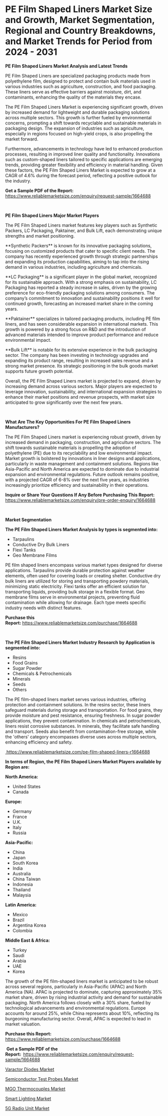 <p><h1>PE Film Shaped Liners Market Size and Growth, Market Segmentation, Regional and Country Breakdowns, and Market Trends for Period from 2024 -  2031</h1></p><p><strong>PE Film Shaped Liners Market Analysis and Latest Trends</strong></p>
<p><p>PE Film Shaped Liners are specialized packaging products made from polyethylene film, designed to protect and contain bulk materials used in various industries such as agriculture, construction, and food packaging. These liners serve as effective barriers against moisture, dirt, and contaminants, enhancing the quality of the materials they encase.</p><p>The PE Film Shaped Liners Market is experiencing significant growth, driven by increased demand for lightweight and durable packaging solutions across multiple sectors. This growth is further fueled by environmental concerns, prompting a shift towards recyclable and sustainable materials in packaging design. The expansion of industries such as agriculture, especially in regions focused on high-yield crops, is also propelling the market forward. </p><p>Furthermore, advancements in technology have led to enhanced production processes, resulting in improved liner quality and functionality. Innovations such as custom-shaped liners tailored to specific applications are emerging trends, providing greater flexibility and efficiency in material handling. Given these factors, the PE Film Shaped Liners Market is expected to grow at a CAGR of 4.6% during the forecast period, reflecting a positive outlook for the industry.</p></p>
<p><strong>Get a Sample PDF of the Report:&nbsp;</strong> <a href="https://www.reliablemarketsize.com/enquiry/request-sample/1664688?utm_campaign=1170&utm_medium=2&utm_source=Github&utm_content=ia&utm_term=28092024&utm_id=pe-film-shaped-liners">https://www.reliablemarketsize.com/enquiry/request-sample/1664688</a></p>
<p>&nbsp;</p>
<p><strong>PE Film Shaped Liners Major Market Players</strong></p>
<p><p>The PE Film Shaped Liners market features key players such as Synthetic Packers, LC Packaging, Paktainer, and Bulk Lift, each demonstrating unique strengths and market positioning. </p><p>**Synthetic Packers** is known for its innovative packaging solutions, focusing on customized products that cater to specific client needs. The company has recently experienced growth through strategic partnerships and expanding its production capabilities, aiming to tap into the rising demand in various industries, including agriculture and chemicals.</p><p>**LC Packaging** is a significant player in the global market, recognized for its sustainable approach. With a strong emphasis on sustainability, LC Packaging has reported a steady increase in sales, driven by the growing preference for eco-friendly packaging solutions among consumers. The company’s commitment to innovation and sustainability positions it well for continued growth, forecasting an increased market share in the coming years.</p><p>**Paktainer** specializes in tailored packaging products, including PE film liners, and has seen considerable expansion in international markets. This growth is powered by a strong focus on R&D and the introduction of advanced materials intended to improve product performance and reduce environmental impact. </p><p>**Bulk Lift** is notable for its extensive experience in the bulk packaging sector. The company has been investing in technology upgrades and expanding its product range, resulting in increased sales revenue and a strong market presence. Its strategic positioning in the bulk goods market supports future growth potential.</p><p>Overall, the PE Film Shaped Liners market is projected to expand, driven by increasing demand across various sectors. Major players are expected to leverage innovation, sustainability, and international expansion strategies to enhance their market positions and revenue prospects, with market size anticipated to grow significantly over the next few years.</p></p>
<p>&nbsp;</p>
<p><strong>What Are The Key Opportunities For PE Film Shaped Liners Manufacturers?</strong></p>
<p><p>The PE Film Shaped Liners market is experiencing robust growth, driven by increased demand in packaging, construction, and agriculture sectors. The shift towards sustainable materials is propelling the adoption of polyethylene (PE) due to its recyclability and low environmental impact. Market growth is bolstered by innovations in liner designs and applications, particularly in waste management and containment solutions. Regions like Asia-Pacific and North America are expected to dominate due to industrial expansion and environmental regulations. Future outlook remains positive, with a projected CAGR of 6-8% over the next five years, as industries increasingly prioritize efficiency and sustainability in their operations.</p></p>
<p><strong>Inquire or Share Your Questions If Any Before Purchasing This Report:</strong> <a href="https://www.reliablemarketsize.com/enquiry/pre-order-enquiry/1664688?utm_campaign=1170&utm_medium=2&utm_source=Github&utm_content=ia&utm_term=28092024&utm_id=pe-film-shaped-liners">https://www.reliablemarketsize.com/enquiry/pre-order-enquiry/1664688</a></p>
<p>&nbsp;</p>
<p><strong>Market Segmentation</strong></p>
<p><strong>The PE Film Shaped Liners Market Analysis by types is segmented into:</strong></p>
<p><ul><li>Tarpaulins</li><li>Conductive Dry Bulk Liners</li><li>Flexi Tanks</li><li>Geo Membrane Films</li></ul></p>
<p><p>PE film shaped liners encompass various market types designed for diverse applications. Tarpaulins provide durable protection against weather elements, often used for covering loads or creating shelter. Conductive dry bulk liners are utilized for storing and transporting powdery materials, minimizing static electricity. Flexi tanks offer an efficient solution for transporting liquids, providing bulk storage in a flexible format. Geo membrane films serve in environmental projects, preventing fluid contamination while allowing for drainage. Each type meets specific industry needs with distinct features.</p></p>
<p><strong>Purchase this Report:&nbsp;</strong><a href="https://www.reliablemarketsize.com/purchase/1664688?utm_campaign=1170&utm_medium=2&utm_source=Github&utm_content=ia&utm_term=28092024&utm_id=pe-film-shaped-liners">https://www.reliablemarketsize.com/purchase/1664688</a></p>
<p>&nbsp;</p>
<p><strong>The PE Film Shaped Liners Market Industry Research by Application is segmented into:</strong></p>
<p><ul><li>Resins</li><li>Food Grains</li><li>Sugar Powder</li><li>Chemicals & Petrochemicals</li><li>Minerals</li><li>Seeds</li><li>Others</li></ul></p>
<p><p>The PE film-shaped liners market serves various industries, offering protection and containment solutions. In the resins sector, these liners safeguard materials during storage and transportation. For food grains, they provide moisture and pest resistance, ensuring freshness. In sugar powder applications, they prevent contamination. In chemicals and petrochemicals, liners resist corrosive substances. In minerals, they facilitate safe handling and transport. Seeds also benefit from contamination-free storage, while the 'others' category encompasses diverse uses across multiple sectors, enhancing efficiency and safety.</p></p>
<p><a href="https://www.reliablemarketsize.com/pe-film-shaped-liners-r1664688?utm_campaign=1170&utm_medium=2&utm_source=Github&utm_content=ia&utm_term=28092024&utm_id=pe-film-shaped-liners">&nbsp;https://www.reliablemarketsize.com/pe-film-shaped-liners-r1664688</a></p>
<p><strong>In terms of Region, the PE Film Shaped Liners Market Players available by Region are:</strong></p>
<p>
    <p> <strong> North America: </strong>
        <ul>
            <li>United States</li>
            <li>Canada</li>
        </ul>
        </p> 
    <p> <strong> Europe: </strong>
        <ul>
            <li>Germany</li>
            <li>France</li>
            <li>U.K.</li>
            <li>Italy</li>
            <li>Russia</li>
        </ul>
        </p> 
    <p> <strong> Asia-Pacific: </strong>
        <ul>
            <li>China</li>
            <li>Japan</li>
            <li>South Korea</li>
            <li>India</li>
            <li>Australia</li>
            <li>China Taiwan</li>
            <li>Indonesia</li>
            <li>Thailand</li>
            <li>Malaysia</li>
        </ul>
        </p> 
    <p> <strong> Latin America: </strong>
        <ul>
            <li>Mexico</li>
            <li>Brazil</li>
            <li>Argentina Korea</li>
            <li>Colombia</li>
        </ul>
        </p> 
    <p> <strong> Middle East & Africa: </strong>
        <ul>
            <li>Turkey</li>
            <li>Saudi</li>
            <li>Arabia</li>
            <li>UAE</li>
            <li>Korea</li>
        </ul>
    </p>
    </p>
<p><p>The growth of the PE film-shaped liners market is anticipated to be robust across several regions, particularly in Asia-Pacific (APAC) and North America (NA). APAC is projected to dominate, capturing approximately 35% market share, driven by rising industrial activity and demand for sustainable packaging. North America follows closely with a 30% share, fueled by technological advancements and environmental regulations. Europe accounts for around 25%, while China represents about 10%, reflecting its burgeoning manufacturing sector. Overall, APAC is expected to lead in market valuation.</p></p>
<p><strong>Purchase this Report: </strong><a href="https://www.reliablemarketsize.com/purchase/1664688?utm_campaign=1170&utm_medium=2&utm_source=Github&utm_content=ia&utm_term=28092024&utm_id=pe-film-shaped-liners">https://www.reliablemarketsize.com/purchase/1664688</a></p>
<p>&nbsp;<strong>Get a Sample PDF of the Report:&nbsp;&nbsp;</strong><a href="https://www.reliablemarketsize.com/enquiry/request-sample/1664688?utm_campaign=1170&utm_medium=2&utm_source=Github&utm_content=ia&utm_term=28092024&utm_id=pe-film-shaped-liners">https://www.reliablemarketsize.com/enquiry/request-sample/1664688</a></p>
<p><strong></strong></p>
<p><p><a href="https://www.linkedin.com/pulse/varactor-diodes-market-research-report-exploring-size-revenue-vbohe?utm_campaign=1170&utm_medium=2&utm_source=Github&utm_content=ia&utm_term=28092024&utm_id=pe-film-shaped-liners">Varactor Diodes Market</a></p><p><a href="https://issuu.com/reportprime-2/docs/semiconductor-test-probes-market-si_5d8048a7fd7757?utm_campaign=1170&utm_medium=2&utm_source=Github&utm_content=ia&utm_term=28092024&utm_id=pe-film-shaped-liners">Semiconductor Test Probes Market</a></p><p><a href="https://www.linkedin.com/pulse/market-forecasting-change-global-mgo-thermocouples-dynamics-55ite?utm_campaign=1170&utm_medium=2&utm_source=Github&utm_content=ia&utm_term=28092024&utm_id=pe-film-shaped-liners">MGO Thermocouples Market</a></p><p><a href="https://www.linkedin.com/pulse/smart-lighting-market-global-regional-analysis-focus-el1he?utm_campaign=1170&utm_medium=2&utm_source=Github&utm_content=ia&utm_term=28092024&utm_id=pe-film-shaped-liners">Smart Lighting Market</a></p><p><a href="https://issuu.com/reportprime-2/docs/5g-radio-unit-market-size-2030.pptx_7032f338101b4d?utm_campaign=1170&utm_medium=2&utm_source=Github&utm_content=ia&utm_term=28092024&utm_id=pe-film-shaped-liners">5G Radio Unit Market</a></p></p>